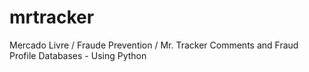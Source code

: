 # mrtracker
Mercado Livre / Fraude Prevention / Mr. Tracker Comments and Fraud Profile Databases - Using Python

